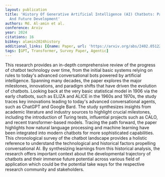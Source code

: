 ```yaml
---
layout: publication
title: 'History Of Generative Artificial Intelligence (AI) Chatbots: Past, Present,
  And Future Development'
authors: Md. Al-amin et al.
conference: Arxiv
year: 2024
citations: 16
bibkey: alamin2024history
additional_links: [{name: Paper, url: 'https://arxiv.org/abs/2402.05122'}]
tags: [GPT, Transformer, Survey Paper, Agentic]
---
```

This research provides an in-depth comprehensive review of the progress of
chatbot technology over time, from the initial basic systems relying on rules
to today's advanced conversational bots powered by artificial intelligence.
Spanning many decades, the paper explores the major milestones, innovations,
and paradigm shifts that have driven the evolution of chatbots. Looking back at
the very basic statistical model in 1906 via the early chatbots, such as ELIZA
and ALICE in the 1960s and 1970s, the study traces key innovations leading to
today's advanced conversational agents, such as ChatGPT and Google Bard. The
study synthesizes insights from academic literature and industry sources to
highlight crucial milestones, including the introduction of Turing tests,
influential projects such as CALO, and recent transformer-based models. Tracing
the path forward, the paper highlights how natural language processing and
machine learning have been integrated into modern chatbots for more
sophisticated capabilities. This chronological survey of the chatbot landscape
provides a holistic reference to understand the technological and historical
factors propelling conversational AI. By synthesizing learnings from this
historical analysis, the research offers important context about the
developmental trajectory of chatbots and their immense future potential across
various field of application which could be the potential take ways for the
respective research community and stakeholders.